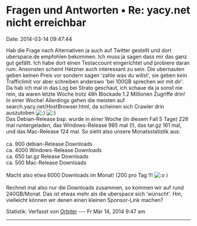 Fragen und Antworten • Re: yacy.net nicht erreichbar
====================================================

Date: 2014-03-14 09:47:44

Hab die Frage nach Alternativen ja auch auf Twitter gestellt und dort
uberspace.de empfohlen bekommen. Ich muss ja sagen dass mir das ganz gut
gefällt. Ich habe dort einen Testaccount eingerichtet und probiere daran
rum. Ansonsten scheint Hetzner auch interessant zu sein. Die ubernauten
geben keinen Preis vor sondern sagen \'zahle was du willst\', sie geben
kein Trafficlimit vor aber schreiben anderswo \'bei 100GB sprechen wir
mit dir\'. Da hab ich mal in das Log bei Strato geschaut, ich schaue da
ja sonst nie rein, da waren letzte Woche trotz 48h Blockade 1.2
Millionen Zugriffe drin! In einer Woche! Allerdings gehen die meisten
auf search.yacy.net/HostBrowser.html, da scheinen sich Crawler drin
auszutoben
![:)](http://forum.yacy-websuche.de/images/smilies/icon_e_smile.gif "Smile")
![:)](http://forum.yacy-websuche.de/images/smilies/icon_e_smile.gif "Smile")\
Das Debian-Release bsp. wurde in einer Woche (in diesem Fall 5 Tage) 226
mal runtergeladen, das Windows-Release 985 mal (!), das tar.gz 161 mal,
und das Mac-Release 124 mal. So sieht also unsere Monatsstatistik aus:\
\
ca. 900 debian-Release Downloads\
ca. 4000 Windows-Release Downloads\
ca. 650 tar.gz Release Downloads\
ca. 500 Mac-Release Downloads\
\
Macht also etwa 6000 Downloads im Monat! (200 pro Tag !!!
![:o](http://forum.yacy-websuche.de/images/smilies/icon_e_surprised.gif "Surprised")
)\
\
Rechnet mal also nur die Downloads zusammen, so kommen wir auf rund
240GB/Monat. Das ist etwas mehr als die uberspace sich \'wünscht\'. Hm,
vielleicht können wir denen einen kleinen Sponsor-Link machen?

Statistik: Verfasst von
[Orbiter](http://forum.yacy-websuche.de/memberlist.php?mode=viewprofile&u=2)
--- Fr Mär 14, 2014 9:47 am

------------------------------------------------------------------------
